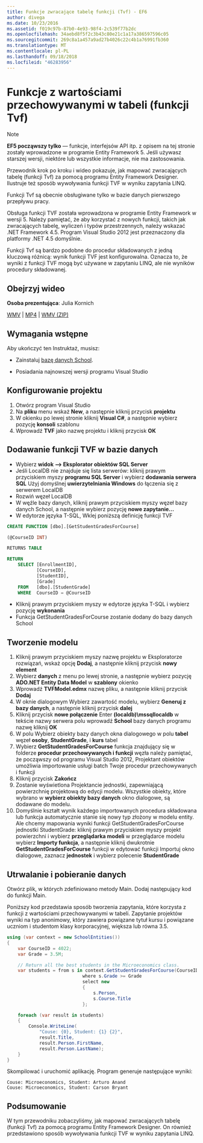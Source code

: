```yaml
---
title: Funkcje zwracające tabelę funkcji (Tvf) - EF6
author: divega
ms.date: 10/23/2016
ms.assetid: f019c97b-87b0-4e93-98f4-2c539f77b2dc
ms.openlocfilehash: 34aebd8f5f2c3b43c80e21c1a17a386597596c05
ms.sourcegitcommit: 269c8a1a457a9ad27b4026c22c4b1a76991fb360
ms.translationtype: MT
ms.contentlocale: pl-PL
ms.lasthandoff: 09/18/2018
ms.locfileid: "46283956"
---
```

# <a name="table-valued-functions-tvfs"></a>Funkcje z wartościami przechowywanymi w tabeli (funkcji Tvf)
> [!NOTE]
> **EF5 począwszy tylko** — funkcje, interfejsów API itp. z opisem na tej stronie zostały wprowadzone w programie Entity Framework 5. Jeśli używasz starszej wersji, niektóre lub wszystkie informacje, nie ma zastosowania.

Przewodnik krok po kroku i wideo pokazuje, jak mapować zwracających tabelę (funkcji Tvf) za pomocą programu Entity Framework Designer. Ilustruje też sposób wywoływania funkcji TVF w wyniku zapytania LINQ.

Funkcji Tvf są obecnie obsługiwane tylko w bazie danych pierwszego przepływu pracy.

Obsługa funkcji TVF została wprowadzona w programie Entity Framework w wersji 5. Należy pamiętać, że aby korzystać z nowych funkcji, takich jak zwracających tabelę, wyliczeń i typów przestrzennych, należy wskazać .NET Framework 4.5. Program Visual Studio 2012 jest przeznaczony dla platformy .NET 4.5 domyślnie.

Funkcji Tvf są bardzo podobne do procedur składowanych z jedną kluczową różnicą: wynik funkcji TVF jest konfigurowalna. Oznacza to, że wyniki z funkcji TVF mogą być używane w zapytaniu LINQ, ale nie wyników procedury składowanej.

## <a name="watch-the-video"></a>Obejrzyj wideo

**Osoba prezentująca**: Julia Kornich

[WMV](https://download.microsoft.com/download/6/0/A/60A6E474-5EF3-4E1E-B9EA-F51D2DDB446A/HDI-ITPro-MSDN-winvideo-tvf.wmv) | [MP4](https://download.microsoft.com/download/6/0/A/60A6E474-5EF3-4E1E-B9EA-F51D2DDB446A/HDI-ITPro-MSDN-mp4video-tvf.m4v) | [WMV (ZIP)](https://download.microsoft.com/download/6/0/A/60A6E474-5EF3-4E1E-B9EA-F51D2DDB446A/HDI-ITPro-MSDN-winvideo-tvf.zip)

## <a name="pre-requisites"></a>Wymagania wstępne

Aby ukończyć ten Instruktaż, musisz:

- Zainstaluj [bazę danych School](~/ef6/resources/school-database.md).

- Posiadania najnowszej wersji programu Visual Studio

## <a name="set-up-the-project"></a>Konfigurowanie projektu

1.  Otwórz program Visual Studio
2.  Na **pliku** menu wskaż **New**, a następnie kliknij przycisk **projektu**
3.  W okienku po lewej stronie kliknij **Visual C\#**, a następnie wybierz pozycję **konsoli** szablonu
4.  Wprowadź **TVF** jako nazwę projektu i kliknij przycisk **OK**

## <a name="add-a-tvf-to-the-database"></a>Dodawanie funkcji TVF w bazie danych

-   Wybierz **widok —&gt; Eksplorator obiektów SQL Server**
-   Jeśli LocalDB nie znajduje się lista serwerów: kliknij prawym przyciskiem myszy **programu SQL Server** i wybierz **dodawania serwera SQL** Użyj domyślnej **uwierzytelniania Windows** do łączenia się z serwerem LocalDB
-   Rozwiń węzeł LocalDB
-   W węźle bazy danych, kliknij prawym przyciskiem myszy węzeł bazy danych School, a następnie wybierz pozycję **nowe zapytanie...**
-   W edytorze języka T-SQL, Wklej poniższą definicję funkcji TVF

``` SQL
CREATE FUNCTION [dbo].[GetStudentGradesForCourse]

(@CourseID INT)

RETURNS TABLE

RETURN
    SELECT [EnrollmentID],
           [CourseID],
           [StudentID],
           [Grade]
    FROM   [dbo].[StudentGrade]
    WHERE  CourseID = @CourseID
```

-   Kliknij prawym przyciskiem myszy w edytorze języka T-SQL i wybierz pozycję **wykonania**
-   Funkcja GetStudentGradesForCourse zostanie dodany do bazy danych School

 

## <a name="create-a-model"></a>Tworzenie modelu

1.  Kliknij prawym przyciskiem myszy nazwę projektu w Eksploratorze rozwiązań, wskaż opcję **Dodaj**, a następnie kliknij przycisk **nowy element**
2.  Wybierz **danych** z menu po lewej stronie, a następnie wybierz pozycję **ADO.NET Entity Data Model** w **szablony** okienko
3.  Wprowadź **TVFModel.edmx** nazwę pliku, a następnie kliknij przycisk **Dodaj**
4.  W oknie dialogowym Wybierz zawartość modelu, wybierz **Generuj z bazy danych**, a następnie kliknij przycisk **dalej**
5.  Kliknij przycisk **nowe połączenie** Enter **(localdb)\\mssqllocaldb** w tekście nazwy serwera polu wprowadź **School** bazy danych programu nazwę kliknij **OK**
6.  W polu Wybierz obiekty bazy danych okna dialogowego w polu **tabel** węzeł **osoby**, **StudentGrade**, i **kurs** tabel
7.  Wybierz **GetStudentGradesForCourse** funkcja znajdujący się w folderze **procedur przechowywanych i funkcji** węzła należy pamiętać, że począwszy od programu Visual Studio 2012, Projektant obiektów umożliwia importowanie usługi batch Twoje procedur przechowywanych i funkcji
8.  Kliknij przycisk **Zakończ**
9.  Zostanie wyświetlona Projektancie jednostki, zapewniającą powierzchnię projektową do edycji modelu. Wszystkie obiekty, które wybrano w **wybierz obiekty bazy danych** okno dialogowe, są dodawane do modelu.
10. Domyślnie kształt wynik każdego importowanych procedura składowana lub funkcja automatycznie stanie się nowy typ złożony w modelu entity. Ale chcemy mapowania wyniki funkcji GetStudentGradesForCourse jednostki StudentGrade: kliknij prawym przyciskiem myszy projekt powierzchni i wybierz **przeglądarka modeli** w przeglądarce modelu wybierz **Importy funkcja**, a następnie kliknij dwukrotnie **GetStudentGradesForCourse** funkcji w edytować funkcji Importuj okno dialogowe, zaznacz **jednostek** i wybierz polecenie **StudentGrade**

## <a name="persist-and-retrieve-data"></a>Utrwalanie i pobieranie danych

Otwórz plik, w których zdefiniowano metody Main. Dodaj następujący kod do funkcji Main.

Poniższy kod przedstawia sposób tworzenia zapytania, które korzysta z funkcji z wartościami przechowywanymi w tabeli. Zapytanie projektów wyniki na typ anonimowy, który zawiera powiązane tytuł kursu i powiązane uczniom i studentom klasy korporacyjnej, większa lub równa 3.5.

``` csharp
using (var context = new SchoolEntities())
{
    var CourseID = 4022;
    var Grade = 3.5M;

    // Return all the best students in the Microeconomics class.
    var students = from s in context.GetStudentGradesForCourse(CourseID)
                            where s.Grade >= Grade
                            select new
                            {
                                s.Person,
                                s.Course.Title
                            };

    foreach (var result in students)
    {
        Console.WriteLine(
            "Couse: {0}, Student: {1} {2}",
            result.Title,  
            result.Person.FirstName,  
            result.Person.LastName);
    }
}
```

Skompilować i uruchomić aplikację. Program generuje następujące wyniki:

```
Couse: Microeconomics, Student: Arturo Anand
Couse: Microeconomics, Student: Carson Bryant
```

## <a name="summary"></a>Podsumowanie

W tym przewodniku zobaczyliśmy, jak mapować zwracających tabelę (funkcji Tvf) za pomocą programu Entity Framework Designer. On również przedstawiono sposób wywoływania funkcji TVF w wyniku zapytania LINQ.
